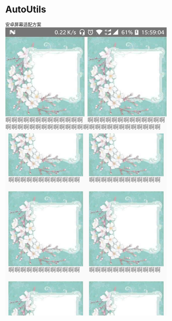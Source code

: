 # AutoUtils
安卓屏幕适配方案
![image](https://github.com/shouzhong/AutoUtils/blob/master/Screenshots/1080_1920_3.jpg)